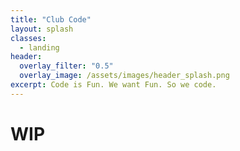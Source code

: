 ```yaml
---
title: "Club Code"
layout: splash
classes:
  - landing
header:
  overlay_filter: "0.5"
  overlay_image: /assets/images/header_splash.png
excerpt: Code is Fun. We want Fun. So we code.
---
```


# WIP
